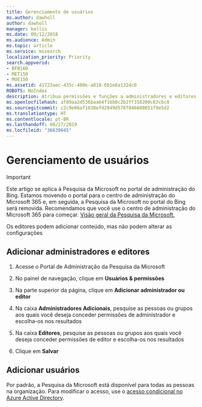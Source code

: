 ```yaml
---
title: Gerenciamento de usuários
ms.author: dawholl
author: dawholl
manager: kellis
ms.date: 09/12/2018
ms.audience: Admin
ms.topic: article
ms.service: mssearch
localization_priority: Priority
search.appverid:
- BFB160
- MET150
- MOE150
ms.assetid: 41723aec-435c-400e-a818-6b1e8a1324c0
ROBOTS: NoIndex
description: Atribua permissões e funções a administradores e editores da Pesquisa da Microsoft
ms.openlocfilehash: af89aa2d536baa64f16b0c2b2ff316200c83cbc0
ms.sourcegitcommit: c2c9e66af1038efd2849d578f846680851f9e5d2
ms.translationtype: HT
ms.contentlocale: pt-BR
ms.lasthandoff: 08/27/2019
ms.locfileid: "36639645"
---
```

# <a name="manage-users"></a>Gerenciamento de usuários

> [!IMPORTANT]
> Este artigo se aplica à Pesquisa da Microsoft no portal de administração do Bing. Estamos movendo o portal para o centro de administração do Microsoft 365 e, em seguida, a Pesquisa da Microsoft no portal do Bing será removida. Recomendamos que você use o centro de administração do Microsoft 365 para começar. [Visão geral da Pesquisa da Microsoft.](overview-microsoft-search.md)
    
Os editores podem adicionar conteúdo, mas não podem alterar as configurações
  
## <a name="add-admins-and-editors"></a>Adicionar administradores e editores

1. Acesse o Portal de Administração da Pesquisa da Microsoft
    
2. No painel de navegação, clique em **Usuários &amp; permissões**
    
3. Na parte superior da página, clique em **Adicionar administrador ou editor**
    
4. Na caixa **Administradores Adicionais**, pesquise as pessoas ou grupos aos quais você deseja conceder permissões de administrador e escolha-os nos resultados 
    
5. Na caixa **Editores**, pesquise as pessoas ou grupos aos quais você deseja conceder permissões de editor e escolha-os nos resultados 
    
6. Clique em **Salvar**
    
## <a name="add-users"></a>Adicionar usuários

Por padrão, a Pesquisa da Microsoft está disponível para todas as pessoas na organização. Para modificar o acesso, use o [acesso condicional no Azure Active Directory](https://docs.microsoft.com/pt-BR/azure/active-directory/conditional-access/overview).
